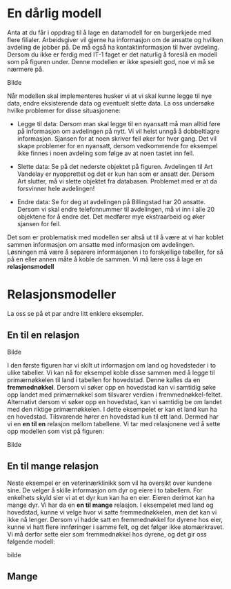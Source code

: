 # En dårlig modell

Anta at du får i oppdrag til å lage en datamodell for en burgerkjede med flere filialer. Arbeidsgiver vil gjerne ha informasjon om de ansatte og hvilken avdeling de jobber på. De må også ha kontaktinformasjon til hver avdeling. Dersom du ikke er ferdig med IT-1 faget er det naturlig å foreslå en modell som på figuren under. Denne modellen er ikke spesielt god, noe vi må se nærmere på.

BIlde

Når modellen skal implementeres husker vi at vi skal kunne legge til nye data, endre eksisterende data og eventuelt slette data. La oss undersøke hvilke problemer for disse situasjonene:

* Legge til data: Dersom man skal legge til en nyansatt må man alltid føre på informasjon om avdelingen på nytt. Vi vil helst unngå å dobbeltlagre informasjon. Sjansen for at noen skriver feil øker for hver gang. Det vil skape problemer for en nyansatt, dersom vedkommende for eksempel ikke finnes i noen avdeling som følge av at noen tastet inn feil.

* Slette data: Se på det nederste objektet på figuren. Avdelingen til Art Vandelay er nyopprettet og det er kun han som er ansatt der. Dersom Art slutter, må vi slette objektet fra databasen. Problemet med er at da forsvinner hele avdelingen!

* Endre data: Se for deg at avdelingen på Billingstad har 20 ansatte. Dersom vi skal endre telefonnummer til avdelingen, må vi inn i alle 20 objektene for å endre det. Det medfører mye ekstraarbeid og øker sjansen for feil.

Det som er problematisk med modellen ser altså ut til å være at vi har koblet sammen informasjon om ansatte med informasjon om avdelingen. Løsningen må være å separere informasjonen i to forskjellige tabeller, for så på en eller annen måte å koble de sammen. Vi må lære oss å lage en **relasjonsmodell**

# Relasjonsmodeller

La oss se på et par andre litt enklere eksempler.

## En til en relasjon
Bilde

 I den første figuren har vi skilt ut informasjon om land og hovedsteder i to ulike tabeller. Vi kan nå for eksempel koble disse sammen med å legge til primærnøkkelen til land i tabellen for hovedstad. Denne kalles da en **fremmednøkkel**. Dersom vi søker opp en hovedstad kan vi samtidig søke opp landet med primærnøkkel som tilsvarer verdien i fremmednøkkel-feltet. Alternativt dersom vi søker opp en hovedstad, kan vi samtidig be om landet med den riktige primærnøkkelen. I dette eksempelet er kan et land kun ha en hovedstad. Tilsvarende hører en hovedstad kun til ett land. Dermed har vi en **en til en** relasjon mellom tabellene. Vi tar med relasjonene ved å sette opp modellen som vist på figuren:

Bilde

## En til mange relasjon

Neste eksempel er en veterinærklinikk som vil ha oversikt over kundene sine. De velger å skille informasjon om dyr og eiere i to tabellern. For enkelhets skyld sier vi at et dyr kun kan ha en eier. Eieren derimot kan ha mange dyr. Vi har da en **en til mange** relasjon. I eksempelet med land og hovedstad, kunne vi velge hvor vi satte fremmednøkkelen, men det kan vi ikke nå lenger. Dersom vi hadde satt en fremmednøkkel for dyrene hos eier, kunne vi hatt flere innføringer i samme felt, og det følger ikke atomærkravet. Vi må derfor sette eier som fremmednøkkel hos dyrene, og det gir oss følgende modell:

bilde

## Mange 
